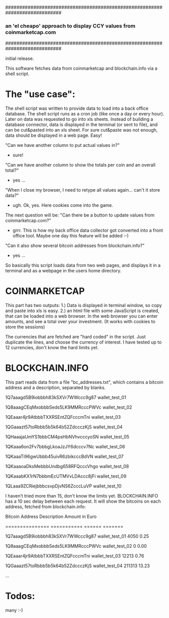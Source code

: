 ############################################################################
### an 'el cheapo' approach to display CCY values from coinmarketcap.com ###
############################################################################

initial release.

This software fetches data from coinmarketcap and blockchain.info via a shell script.

The "use case":
===============
The shell script was written to provide data to load into a back office database.
The shell script runs as a cron job (like once a day or every hour).
Later on data was requested to go into xls sheets. Instead of building a database connector, data is displayed in the terminal (or sent to file), and can be cut&pasted into an xls sheet. 
For sure cut&paste was not enough, data should be displayed in a web page.
Easy! 

"Can we have another column to put actual values in?"
- sure!

"Can we have another column to show the totals per coin and an overall total?"
- yes ...

"When I close my browser, I need to retype all values again... can't it store data?"
- ugh. Ok, yes. Here cookies come into the game. 

The next question will be:
"Can there be a button to update values from coinmarketcap.com?"
- grrr. This is how my back office data collector got converted into a front office tool.
Maybe one day this feature will be added :-)

"Can it also show several bitcoin addresses from blockchain.info?"
- yes ... 


So basically this script loads data from two web pages, and displays it in a terminal and as a webpage in the users home directory. 


COINMARKETCAP
=============

This part has two outputs:
1.)
Data is displayed in terminal window, so copy and paste into xls is easy.
2.)
an html file with some JavaScript is created, that can be loaded into a web browser.
In the web browser you can enter amounts, and see a total over your investment. 
(It works with cookies to store the sessions)

The currencies that are fetched are "hard coded" in the script. Just duplicate the lines, and choose the currency of interest. I have tested up to 12 currencies, don't know the hard limits yet.


BLOCKCHAIN.INFO
===============

This part reads data from a file "bc_addresses.txt", which contains a bitcoin address and a description, separated by blanks. 

1Q7aaagd5B9iobbbh83kSXVr7WWccc9g87 wallet_test_01

1Q8aaagCEqMxobbbSeds5LK9MMRcccPWVc wallet_test_02

1QEaaar4jr9AtbbbTXXRSEntZQFcccmTni wallet_test_03

1QGaaazt57toRbbb5b5k64b52ZdccczKjS wallet_test_04

1QHaaajaUmYS1bbbCM4psHbNVhvcccyoSN wallet_test_05

1QKaaa6on2Fv7bbbgLkoaJzJY6dcccv7Nc wallet_test_06

1QKaaaTi96gwUbbb45uivR6zbikcccBdVN wallet_test_07

1QKaaaoaDksMebbbUndbg658RFQcccVhgo wallet_test_08

1QKaaabKX1rN7bbbmEcUTMVvLDAccc8jFi wallet_test_09

1QLaaa9ZCRiejbbbcsvpDjvNS6ZcccLuVP wallet_test_10


I haven’t tried more than 15, don’t know the limits yet. BLOCKCHAIN.INFO has a 10 sec delay between each request.
It will show the bitcoins on each address, fetched from blockchain.info:

Bitcoin Address                     Description       Amount     in Euro

===============                     ===========       ======     =======

1Q7aaagd5B9iobbbh83kSXVr7WWccc9g87  wallet_test_01    4050          0.25

1Q8aaagCEqMxobbbSeds5LK9MMRcccPWVc  wallet_test_02    0             0.00

1QEaaar4jr9AtbbbTXXRSEntZQFcccmTni  wallet_test_03    12213         0.76

1QGaaazt57toRbbb5b5k64b52ZdccczKjS  wallet_test_04    211313       13.23

...


Todos:
======
many :-)

